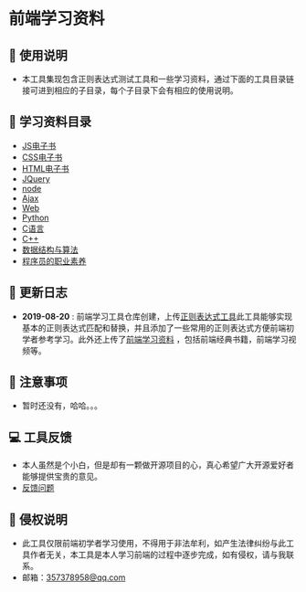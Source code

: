 # 前端学习资料

## 👻 使用说明
- 本工具集现包含正则表达式测试工具和一些学习资料，通过下面的工具目录链接可进到相应的子目录，每个子目录下会有相应的使用说明。

## 📖 学习资料目录

- [JS电子书](https://happycoding1024.github.io/FrontendLearningTool/file/JS电子书/JS电子书.md)
- [CSS电子书](https://happycoding1024.github.io/FrontendLearningTool/src/frontendLearningMaterial.html)
- [HTML电子书](https://github.com/syhyz1990/baiduyun/wiki/MacOS%E5%B9%B3%E5%8F%B0%E4%BD%BF%E7%94%A8%E8%AF%B4%E6%98%8E)
- [JQuery](https://github.com/syhyz1990/baiduyun/wiki/Android%E5%B9%B3%E5%8F%B0%E4%BD%BF%E7%94%A8%E8%AF%B4%E6%98%8E)
- [node](https://github.com/syhyz1990/baiduyun/wiki/Android%E5%B9%B3%E5%8F%B0%E4%BD%BF%E7%94%A8%E8%AF%B4%E6%98%8E)
- [Ajax](https://github.com/syhyz1990/baiduyun/wiki/Android%E5%B9%B3%E5%8F%B0%E4%BD%BF%E7%94%A8%E8%AF%B4%E6%98%8E)
- [Web](https://github.com/syhyz1990/baiduyun/wiki/MacOS%E5%B9%B3%E5%8F%B0%E4%BD%BF%E7%94%A8%E8%AF%B4%E6%98%8E)
- [Python](https://happycoding1024.github.io/FrontendLearningTool/src/regulationExpression.html)
- [C语言](https://happycoding1024.github.io/FrontendLearningTool/src/frontendLearningMaterial.html)
- [C++](https://happycoding1024.github.io/FrontendLearningTool/file/C++/C++.md)
- [数据结构与算法](https://github.com/syhyz1990/baiduyun/wiki/Android%E5%B9%B3%E5%8F%B0%E4%BD%BF%E7%94%A8%E8%AF%B4%E6%98%8E)
- [程序员的职业素养](https://github.com/syhyz1990/baiduyun/wiki/Android%E5%B9%B3%E5%8F%B0%E4%BD%BF%E7%94%A8%E8%AF%B4%E6%98%8E)
## 🔔 更新日志
- **2019-08-20** : 前端学习工具仓库创建，上传[正则表达式工具](https://happycoding1024.github.io/FrontendLearningTool/src/regulationExpression.html)此工具能够实现基本的正则表达式匹配和替换，并且添加了一些常用的正则表达式方便前端初学者参考学习。此外还上传了[前端学习资料](https://happycoding1024.github.io/FrontendLearningTool/src/frontendLearningMaterial.html) ，包括前端经典书籍，前端学习视频等。

## 🚀 注意事项
- 暂时还没有，哈哈。。。

## 💻 工具反馈
- 本人虽然是个小白，但是却有一颗做开源项目的心，真心希望广大开源爱好者能够提供宝贵的意见。
- [反馈问题](https://github.com/happyCoding1024/FrontendLearningTool/issues)

## 📜 侵权说明 
- 此工具仅限前端初学者学习使用，不得用于非法牟利，如产生法律纠纷与此工具作者无关，本工具是本人学习前端的过程中逐步完成，如有侵权，请与我联系。
- 邮箱：357378958@qq.com
